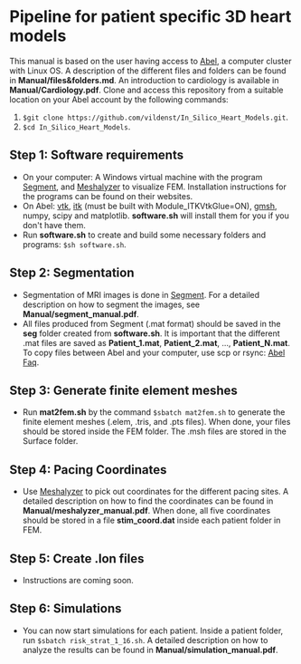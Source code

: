 # Pipeline for patient specific 3D heart models #

This manual is based on the user having access to [Abel](http://www.uio.no/english/services/it/research/hpc/abel/), a computer cluster with Linux OS. A description of the different files and folders can be found in **Manual/files&folders.md**. An introduction to cardiology is available in **Manual/Cardiology.pdf**.
Clone and access this repository from a suitable location on your Abel account by the following commands:
1. ```$git clone https://github.com/vildenst/In_Silico_Heart_Models.git```.
2. ```$cd In_Silico_Heart_Models```.

## Step 1: Software requirements ##
* On your computer: A Windows virtual machine with the program [Segment](http://medviso.com/download2/), and [Meshalyzer](https://github.com/cardiosolv/meshalyzer) to visualize FEM. Installation instructions for the programs can be found on their websites.
* On Abel: [vtk](http://www.vtk.org), [itk](https://itk.org) (must be built with Module_ITKVtkGlue=ON), [gmsh](http://gmsh.info), numpy, scipy and matplotlib. **software.sh** will install them for you if you don't have them.
* Run **software.sh** to create and build some necessary folders and programs: ```$sh software.sh```.

## Step 2: Segmentation ##
* Segmentation of MRI images is done in [Segment](http://medviso.com/download2/). For a detailed description on how to segment the images, see **Manual/segment_manual.pdf**.
* All files produced from Segment (.mat format) should be saved in the **seg** folder created from **software.sh**. It is important that the different .mat files are saved as **Patient_1.mat**, **Patient_2.mat**, ..., **Patient_N.mat**. To copy files between Abel and your computer, use scp or rsync: [Abel Faq](http://www.uio.no/english/services/it/research/hpc/abel/help/faq/).

## Step 3: Generate finite element meshes ##
* Run **mat2fem.sh** by the command ```$sbatch mat2fem.sh``` to generate the finite element meshes (.elem, .tris, and .pts files). When done, your files should be stored inside the FEM folder. The .msh files are stored in the Surface folder.

## Step 4: Pacing Coordinates ##
* Use [Meshalyzer](https://github.com/cardiosolv/meshalyzer) to pick out coordinates for the different pacing sites. A detailed description on how to find the coordinates can be found in **Manual/meshalyzer_manual.pdf**. When done, all five coordinates should be stored in a file **stim_coord.dat** inside each patient folder in FEM.

## Step 5: Create .lon files ##
* Instructions are coming soon.

## Step 6: Simulations ##
* You can now start simulations for each patient. Inside a patient folder, run ```$sbatch risk_strat_1_16.sh```. A detailed description on how to analyze the results can be found in **Manual/simulation_manual.pdf**.
